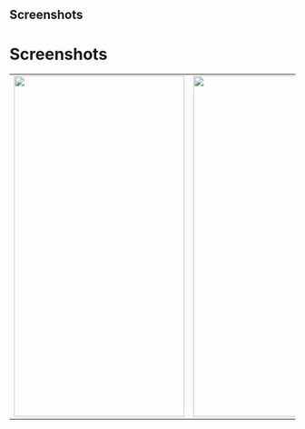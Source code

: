 ## Screenshots
<!DOCTYPE html>
<html>
<body>
    <h1>Screenshots</h1>
    <table>
        <tr>
            <td>
                <img src="https://github.com/Obvinous/Messaging-App/assets/140268164/71c6551f-5fb5-4bb6-af3c-92de8e30977f" 
         width="300" height="600">
            </td>
            <td>
               <img src="https://github.com/Obvinous/Messaging-App/assets/140268164/041395b8-4711-4b84-8746-8204fd13289d" 
         width="300" height="600">
            </td>
               </tr>    
      </table>
</body>
</html>


         

         



